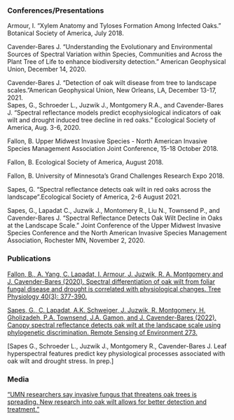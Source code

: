 ### Conferences/Presentations

Armour, I. “Xylem Anatomy and Tyloses Formation Among Infected Oaks.”
Botanical Society of America, July 2018.

Cavender-Bares J. “Understanding the Evolutionary and Environmental
Sources of Spectral Variation within Species, Communities and Across the
Plant Tree of Life to enhance biodiversity detection.” American
Geophysical Union, December 14, 2020.

Cavender-Bares J. “Detection of oak wilt disease from tree to landscape
scales.”American Geophysical Union, New Orleans, LA, December 13-17,
2021.  
Sapes, G., Schroeder L., Juzwik J., Montgomery R.A., and Cavender-Bares
J. “Spectral reflectance models predict ecophysiological indicators of
oak wilt and drought induced tree decline in red oaks.” Ecological
Society of America, Aug. 3-6, 2020.

Fallon, B. Upper Midwest Invasive Species - North American Invasive
Species Management Association Joint Conference, 15-18 October 2018.

Fallon, B. Ecological Society of America, August 2018.

Fallon, B. University of Minnesota’s Grand Challenges Research Expo
2018.

Sapes, G. “Spectral reflectance detects oak wilt in red oaks across the
landscape”.Ecological Society of America, 2-6 August 2021.

Sapes, G., Lapadat C., Juzwik J., Montomery R., Liu N., Townsend P., and
Cavender-Bares J. “Spectral Reflectance Detects Oak Wilt Decline in Oaks
at the Landscape Scale.” Joint Conference of the Upper Midwest Invasive
Species Conference and the North American Invasive Species Management
Association, Rochester MN, November 2, 2020.

### Publications

[Fallon, B., A. Yang, C. Lapadat, I. Armour, J. Juzwik, R. A. Montgomery
and J. Cavender-Bares (2020). Spectral differentiation of oak wilt from
foliar fungal disease and drought is correlated with physiological
changes. Tree Physiology 40(3):
377-390.](https://drive.google.com/file/d/1v7v0ofzl4-izmm82D1lbhPw-330ubWc9/view?usp=sharing)

[Sapes, G., C. Lapadat, A.K. Schweiger, J. Juzwik, R. Montgomery, H.
Gholizadeh, P.A. Townsend, J.A. Gamon, and J. Cavender-Bares (2022).
Canopy spectral reflectance detects oak wilt at the landscape scale
using phylogenetic discrimination. Remote Sensing of Environment
273.](https://drive.google.com/file/d/1jvwWEzR_vVr5V_qRQ-o6UPUI2KNBc5Cq/view?usp=sharing)

\[Sapes G., Schroeder L., Juzwik J., Montgomery R., Cavender-Bares J.
Leaf hyperspectral features predict key physiological processes
associated with oak wilt and drought stress. In prep.\]

### Media

[“UMN researchers say invasive fungus that threatens oak trees is
spreading. New research into oak wilt allows for better detection and
treatment.”](https://mndaily.com/262507/news/tree-d-lightly-umn-researchers-say-invasive-fungus-threatens-oak-trees-is-spreading/)
